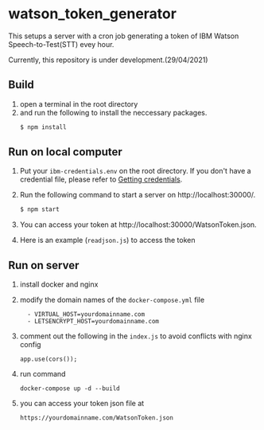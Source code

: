 # watson_token_generator
This setups a server with a cron job generating a token of IBM Watson Speech-to-Test(STT) evey hour.

Currently, this repository is under development.(29/04/2021)

## Build
1. open a terminal in the root directory 
2. and run the following to install the neccessary packages.
    ```bash
    $ npm install
    ```

## Run on local computer
1. Put your `ibm-credentials.env` on the root directory. If you don't have a credential file, please refer to [Getting credentials](https://github.com/watson-developer-cloud/node-sdk#getting-credentials).

2. Run the following command to start a server on http://localhost:30000/.
    ```bash
    $ npm start
    ```

3. You can access your token at http://localhost:30000/WatsonToken.json.

4. Here is an example (`readjson.js`) to access the token

## Run on server
1. install docker and nginx

2. modify the domain names of the `docker-compose.yml` file
    ```
      - VIRTUAL_HOST=yourdomainname.com
      - LETSENCRYPT_HOST=yourdomainname.com
    ```
3. comment out the following in the `index.js` to avoid conflicts with nginx config
    ```
    app.use(cors()); 
    ```
4. run command
    ```
    docker-compose up -d --build
    ```
5. you can access your token json file at 
    ```
    https://yourdomainname.com/WatsonToken.json
    ```